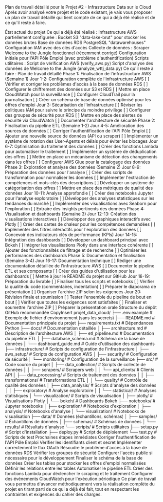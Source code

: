 Plan de travail détaillé pour le Projet #2 - Infrastructure Data sur le Cloud
Après avoir analysé votre projet et le code existant, je vais vous proposer un plan de travail détaillé qui tient compte de ce qui a déjà été réalisé et de ce qu'il reste à faire.

État actuel du projet
Ce qui a déjà été réalisé :
Infrastructure AWS partiellement configurée :
Bucket S3 "data-lake-brut" pour stocker les données brutes
Base de données RDS PostgreSQL "datawarehouses"
Configuration IAM avec des clés d'accès
Collecte de données :
Scraper Welcome to the Jungle fonctionnel (récemment corrigé)
Configuration initiale pour l'API Pôle Emploi (avec problème d'authentification)
Scripts utilitaires :
Script de vérification AWS (verify_aws.py)
Script d'analyse des données de Welcome to the Jungle (analyze_wttj_data.py)
Ce qu'il reste à faire :
Plan de travail détaillé
Phase 1: Finalisation de l'infrastructure AWS (Semaine 1)
Jour 1-2: Configuration complète de l'infrastructure AWS
[ ] Vérifier et corriger les problèmes d'accès à la base de données RDS
[ ] Configurer le chiffrement des données sur S3 et RDS
[ ] Mettre en place CloudWatch pour la surveillance
[ ] Configurer CloudTrail pour la journalisation
[ ] Créer un schéma de base de données optimisé pour les offres d'emploi
Jour 3: Sécurisation de l'infrastructure
[ ] Réviser les politiques IAM pour suivre le principe du moindre privilège
[ ] Configurer des groupes de sécurité pour RDS
[ ] Mettre en place des alertes de sécurité via CloudWatch
[ ] Documenter l'architecture de sécurité
Phase 2: Finalisation du pipeline ETL (Semaine 1-2)
Jour 4-5: Amélioration des sources de données
[ ] Corriger l'authentification de l'API Pôle Emploi
[ ] Ajouter une nouvelle source de données (API ou scraper)
[ ] Implémenter un système de rotation des User-Agents et délais pour éviter les blocages
Jour 6-7: Optimisation du traitement des données
[ ] Créer des fonctions Lambda pour automatiser le traitement
[ ] Implémenter un système de déduplication des offres
[ ] Mettre en place un mécanisme de détection des changements dans les offres
[ ] Configurer AWS Glue pour la catalogage des données
Phase 3: Exploration et analyse des données (Semaine 2)
Jour 8-9: Préparation des données pour l'analyse
[ ] Créer des scripts de transformation pour normaliser les données
[ ] Implémenter l'extraction de compétences et mots-clés des descriptions
[ ] Développer un système de catégorisation des offres
[ ] Mettre en place des métriques de qualité des données
Jour 10-11: Analyse approfondie
[ ] Créer des notebooks Jupyter pour l'analyse exploratoire
[ ] Développer des analyses statistiques sur les tendances du marché
[ ] Implémenter des visualisations avec Seaborn pour l'exploration
[ ] Extraire des insights pertinents des données
Phase 4: Visualisation et dashboards (Semaine 3)
Jour 12-13: Création des visualisations interactives
[ ] Développer des graphiques interactifs avec Plotly
[ ] Créer des cartes de chaleur pour les compétences demandées
[ ] Implémenter des filtres interactifs pour l'exploration des données
[ ] Concevoir des indicateurs clés de performance (KPIs)
Jour 14-15: Intégration des dashboards
[ ] Développer un dashboard principal avec Bokeh
[ ] Intégrer les visualisations Plotly dans une interface cohérente
[ ] Ajouter des fonctionnalités de filtrage et de recherche
[ ] Optimiser les performances des dashboards
Phase 5: Documentation et finalisation (Semaine 3-4)
Jour 16-17: Documentation technique
[ ] Rédiger une documentation détaillée de l'infrastructure AWS
[ ] Documenter le pipeline ETL et ses composants
[ ] Créer des guides d'utilisation pour les dashboards
[ ] Mettre à jour le README du projet sur GitHub
Jour 18-19: Préparation du livrable
[ ] Finaliser tous les scripts et notebooks
[ ] Vérifier la qualité du code (commentaires, indentation)
[ ] Préparer le diaporama de présentation
[ ] Organiser l'archive ZIP selon les exigences
Jour 20: Révision finale et soumission
[ ] Tester l'ensemble du pipeline de bout en bout
[ ] Vérifier que toutes les exigences sont satisfaites
[ ] Finaliser et soumettre l'archive ZIP
[ ] Préparer la présentation orale
Structure du dépôt GitHub recommandée
CopyInsert
projet_data_cloud/
├── .env.example                # Exemple de fichier d'environnement (sans les secrets)
├── README.md                   # Documentation principale du projet
├── requirements.txt            # Dépendances Python
├── docs/                       # Documentation détaillée
│   ├── architecture.md         # Description de l'architecture AWS
│   ├── etl_pipeline.md         # Documentation du pipeline ETL
│   ├── database_schema.md      # Schéma de la base de données
│   └── dashboard_guide.md      # Guide d'utilisation des dashboards
├── infrastructure/             # Scripts de configuration de l'infrastructure
│   ├── aws_setup/              # Scripts de configuration AWS
│   ├── security/               # Configuration de sécurité
│   └── monitoring/             # Configuration de la surveillance
├── src/                        # Code source du projet
│   ├── data_collection/        # Scripts de collecte de données
│   │   ├── scrapers/           # Scrapers web
│   │   └── api_clients/        # Clients API
│   ├── data_processing/        # Scripts de traitement des données
│   │   ├── transformations/    # Transformations ETL
│   │   └── quality/            # Contrôle de qualité des données
│   ├── data_analysis/          # Scripts d'analyse des données
│   │   ├── exploratory/        # Analyse exploratoire
│   │   └── statistical/        # Analyses statistiques
│   └── visualization/          # Scripts de visualisation
│       ├── plotly/             # Visualisations Plotly
│       └── bokeh/              # Dashboards Bokeh
├── notebooks/                  # Jupyter notebooks
│   ├── exploration/            # Notebooks d'exploration
│   ├── analysis/               # Notebooks d'analyse
│   └── visualization/          # Notebooks de visualisation
├── data/                       # Données (échantillons, schémas)
│   ├── samples/                # Échantillons de données
│   ├── schemas/                # Schémas de données
│   └── results/                # Résultats d'analyse
└── scripts/                    # Scripts utilitaires
    ├── setup.py                # Script d'installation
    ├── deploy.py               # Script de déploiement
    └── test.py                 # Scripts de test
Prochaines étapes immédiates
Corriger l'authentification de l'API Pôle Emploi
Vérifier les identifiants client et secret
Implémenter correctement le flux OAuth
Résoudre le problème d'accès à la base de données RDS
Vérifier les groupes de sécurité
Configurer l'accès public si nécessaire pour le développement
Finaliser le schéma de la base de données
Créer les tables pour stocker les offres d'emploi normalisées
Définir les relations entre les tables
Automatiser le pipeline ETL
Créer des fonctions Lambda pour déclencher le scraping et le traitement
Configurer des événements CloudWatch pour l'exécution périodique
Ce plan de travail vous permettra d'avancer méthodiquement vers la réalisation complète du projet en tirant parti de ce qui a déjà été fait, tout en respectant les contraintes et exigences du cahier des charges.